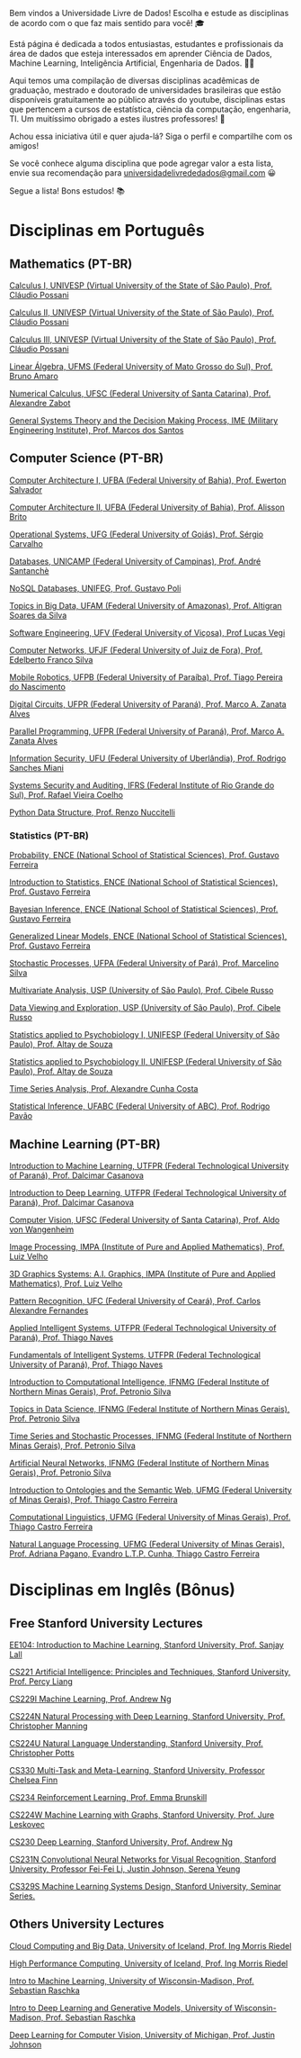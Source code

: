 Bem vindos a Universidade Livre de Dados! Escolha e estude as disciplinas de acordo com o que faz mais sentido para você! 🎓

Está página é dedicada a todos entusiastas, estudantes e profissionais da área de dados que esteja interessados em aprender Ciência de Dados, Machine Learning, Inteligência Artificial, Engenharia de Dados. 👨‍💻

Aqui temos uma compilação de diversas disciplinas acadêmicas de graduação, mestrado e doutorado de universidades brasileiras que estão disponíveis gratuitamente ao público através do youtube, disciplinas estas que pertencem a cursos de estatística, ciência da computação, engenharia, TI. Um muitíssimo obrigado a estes ilustres professores! 👏

Achou essa iniciativa útil e quer ajuda-lá? Siga o perfil e compartilhe com os amigos! 

Se você conhece alguma disciplina que pode agregar valor a esta lista, envie sua recomendação para universidadelivrededados@gmail.com 😀

Segue a lista! Bons estudos! 📚

# Disciplinas em Português
## Mathematics (PT-BR)
[Calculus I, UNIVESP (Virtual University of the State of São Paulo), Prof. Cláudio Possani](https://www.youtube.com/playlist?list=PLxI8Can9yAHdCutIIiKca1wrkuRLvBhHs)

[Calculus II, UNIVESP (Virtual University of the State of São Paulo), Prof. Cláudio Possani](https://www.youtube.com/playlist?list=PLxI8Can9yAHdMv9jKECvjfEaKXIoDEk-S)

[Calculus III, UNIVESP (Virtual University of the State of São Paulo), Prof. Cláudio Possani](https://www.youtube.com/playlist?list=PLxI8Can9yAHeoDngd9sdp1tKZcni_GjTU)

[Linear Álgebra, UFMS (Federal University of Mato Grosso do Sul), Prof. Bruno Amaro](https://www.youtube.com/playlist?list=PL87ezx8fhgf8s6A4e9F3UdUpWxLmgzHA7)

[Numerical Calculus, UFSC (Federal University of Santa Catarina), Prof. Alexandre Zabot](https://www.youtube.com/playlist?list=PLK9soUTDbhdx3wdHgbWazjjAdsyvJQbsN)

[General Systems Theory and the Decision Making Process, IME (Military Engineering Institute), Prof. Marcos dos Santos](https://www.youtube.com/playlist?list=PLjdDBZW3EmXcbet9jxNFkj7-9zcrDHIuD)

## Computer Science (PT-BR)
[Computer Architecture I, UFBA (Federal University of Bahia), Prof. Ewerton Salvador](https://www.youtube.com/playlist?list=PLI1MB8Tq01IOh4F8vV6mZcuEtQnNfs3xF)

[Computer Architecture II, UFBA (Federal University of Bahia), Prof. Alisson Brito](https://www.youtube.com/playlist?list=PLI1MB8Tq01IPPN7Ib6opZMhchmOXAPMZl)

[Operational Systems, UFG (Federal University of Goiás), Prof. Sérgio Carvalho](https://www.youtube.com/playlist?list=PLn9tst_548zU9utXG07-6jZ4zb57yJTtO)

[Databases, UNICAMP (Federal University of Campinas), Prof. André Santanchè](https://www.youtube.com/playlist?list=PL3JRjVnXiTBYpnVFYow5p1BBWOx8H_b31)

[NoSQL Databases, UNIFEG, Prof. Gustavo Poli](https://www.youtube.com/playlist?list=PLdX7dTciUnGhDWw3aFa73xrqkGzibbIEt)

[Topics in Big Data, UFAM (Federal University of Amazonas), Prof. Altigran Soares da Silva](https://www.youtube.com/playlist?list=PLgMem-KiO8qHlO_ojDpN5loeSw6ulaaYM)

[Software Engineering, UFV (Federal University of Viçosa), Prof Lucas Vegi](https://www.youtube.com/playlist?list=PLoZozn3oZAdoQt2F6_dQYylu7QNzbfPRU)

[Computer Networks, UFJF (Federal University of Juiz de Fora), Prof. Edelberto Franco Silva](https://www.youtube.com/playlist?list=PLouOlpcwbjHeHjKy61j3YEDemvrQoJHdH)

[Mobile Robotics, UFPB (Federal University of Paraíba), Prof. Tiago Pereira do Nascimento](https://www.youtube.com/playlist?list=PLI1MB8Tq01INJdTRUKjs42LGaylORblJ8)

[Digital Circuits, UFPR (Federal University of Paraná), Prof. Marco A. Zanata Alves](https://www.youtube.com/playlist?list=PL_9px37PNj6r23bVWzt08qWkxHxzFaEkb)

[Parallel Programming, UFPR (Federal University of Paraná), Prof. Marco A. Zanata Alves](https://www.youtube.com/playlist?list=PL_9px37PNj6pyE7GbTyGyR598_T7T_cwG)

[Information Security, UFU (Federal University of Uberlândia), Prof. Rodrigo Sanches Miani](https://www.youtube.com/playlist?list=PLs_jdaf767yXqc9Rq-o5Vdev4qphqsZWu)

[Systems Security and Auditing, IFRS (Federal Institute of Rio Grande do Sul), Prof. Rafael Vieira Coelho](https://www.youtube.com/playlist?list=PLAEIPepIOW5BfV8t1A1cZ0GTQZd4jwdqZ)

[Python Data Structure, Prof. Renzo Nuccitelli](https://www.youtube.com/playlist?list=PLA05yVJtRWYS4mhKqJo_1bZqcetSGjDgU)

### Statistics (PT-BR)
[Probability, ENCE (National School of Statistical Sciences), Prof. Gustavo Ferreira](https://www.youtube.com/playlist?list=PL5nbzsxqG2FOqyUPu_SHNFznUAuZMLCJI)

[Introduction to Statistics, ENCE (National School of Statistical Sciences), Prof. Gustavo Ferreira](https://www.youtube.com/playlist?list=PL5nbzsxqG2FNVUNG9MA6eQZ1mZLIiRIm-)

[Bayesian Inference, ENCE (National School of Statistical Sciences), Prof. Gustavo Ferreira](https://www.youtube.com/playlist?list=PL5nbzsxqG2FPrVmqbLafXqOrE3djThquN)

[Generalized Linear Models, ENCE (National School of Statistical Sciences), Prof. Gustavo Ferreira](https://www.youtube.com/playlist?list=PL5nbzsxqG2FNewiAjEBrPo9wefA2FIlQC)

[Stochastic Processes, UFPA (Federal University of Pará), Prof. Marcelino Silva](https://www.youtube.com/playlist?list=PLjoaXFmeSbF9eM-LCyRMs0zTKhpog6OYf)

[Multivariate Analysis, USP (University of São Paulo), Prof. Cibele Russo](https://www.youtube.com/playlist?list=PLt7qVSwRVn5bg14OLl6dHTNnXVrEM6UiS)

[Data Viewing and Exploration, USP (University of São Paulo), Prof. Cibele Russo](https://www.youtube.com/playlist?list=PLt7qVSwRVn5YEIvaMb02IJVKCpauWV-s9)

[Statistics applied to Psychobiology I, UNIFESP (Federal University of São Paulo), Prof. Altay de Souza](https://www.youtube.com/playlist?list=PLZjaOxYREinuHJJ0XiZjkIOzZDyZCh70z)

[Statistics applied to Psychobiology II, UNIFESP (Federal University of São Paulo), Prof. Altay de Souza](https://www.youtube.com/playlist?list=PLZjaOxYREinsppORQxouwQPMdifMxRdUO)

[Time Series Analysis, Prof. Alexandre Cunha Costa](https://www.youtube.com/playlist?list=PLSDVadsSlXTCVcg95hQsEOVRnVwgaPTRC)

[Statistical Inference, UFABC (Federal University of ABC), Prof. Rodrigo Pavão](https://www.youtube.com/playlist?list=PLz5Z9KF2fJszRx6TJDvaMRMNecbAhfSNv)

## Machine Learning (PT-BR)
[Introduction to Machine Learning, UTFPR (Federal Technological University of Paraná), Prof. Dalcimar Casanova](https://www.youtube.com/playlist?list=PL9At2PVRU0Zoa4_aFhnFDWFLyogcM1xpd)

[Introduction to Deep Learning, UTFPR (Federal Technological University of Paraná), Prof. Dalcimar Casanova](https://www.youtube.com/playlist?list=PL9At2PVRU0ZqVArhU9QMyI3jSe113_m2-)

[Computer Vision, UFSC (Federal University of Santa Catarina), Prof. Aldo von Wangenheim](https://www.youtube.com/playlist?list=PLmDIGfkfgKy1SBjXA0kBk4DAhIaN1vQOS)

[Image Processing, IMPA (Institute of Pure and Applied Mathematics), Prof. Luiz Velho](https://www.youtube.com/playlist?list=PLo4jXE-LdDTRaFa39TdNN3FgPAKkcuHvj)

[3D Graphics Systems: A.I. Graphics,  IMPA (Institute of Pure and Applied Mathematics), Prof. Luiz Velho](https://www.youtube.com/playlist?list=PLo4jXE-LdDTR5b97ZiJ-HL_qgvBMFFp61)

[Pattern Recognition, UFC (Federal University of Ceará), Prof. Carlos Alexandre Fernandes](https://www.youtube.com/playlist?list=PLuf67cBVLogLYpeR0czpF1vX7LRNX-VSC)

[Applied Intelligent Systems, UTFPR (Federal Technological University of Paraná), Prof. Thiago Naves](https://www.youtube.com/playlist?list=PLRYRf6MtfBfsEm2Xe8csWYe0HtvEj9F51)

[Fundamentals of Intelligent Systems, UTFPR (Federal Technological University of Paraná), Prof. Thiago Naves](https://www.youtube.com/playlist?list=PLRYRf6MtfBfvMh2AeUB4q_4Zp1mCmGJuM)

[Introduction to Computational Intelligence, IFNMG (Federal Institute of Northern Minas Gerais), Prof. Petronio Silva](https://www.youtube.com/playlist?list=PLs_jdaf767yXhYBDNa4p86wYbqsMK0Vb3)

[Topics in Data Science, IFNMG (Federal Institute of Northern Minas Gerais), Prof. Petronio Silva](https://www.youtube.com/playlist?list=PLs_jdaf767yWXj6LJOn0rrpVM3CKwAhv2)

[Time Series and Stochastic Processes, IFNMG (Federal Institute of Northern Minas Gerais), Prof. Petronio Silva](https://www.youtube.com/playlist?list=PLbwyI3Qg0jzDtHJlPnwq6vN1-uvJM1wAn)

[Artificial Neural Networks, IFNMG (Federal Institute of Northern Minas Gerais), Prof. Petronio Silva](https://www.youtube.com/playlist?list=PLbwyI3Qg0jzA58dykAgFovdIOw3Q8kyta)

[Introduction to Ontologies and the Semantic Web, UFMG (Federal University of Minas Gerais), Prof. Thiago Castro Ferreira](https://www.youtube.com/playlist?list=PLt2qoMeOJsQwIj_USr7ftfgCB8qZgrVN5)

[Computational Linguistics, UFMG (Federal University of Minas Gerais), Prof. Thiago Castro Ferreira](https://www.youtube.com/playlist?list=PLLrlHSmC0Mw73a1t73DEjgGMPyu8QssWT)

[Natural Language Processing, UFMG (Federal University of Minas Gerais), Prof. Adriana Pagano, Evandro L.T.P. Cunha, Thiago Castro Ferreira](https://www.youtube.com/playlist?list=PLt2qoMeOJsQyAklWpREY5ivAUe3jrrR21)

# Disciplinas em Inglês (Bônus)
## Free Stanford University Lectures
[EE104: Introduction to Machine Learning, Stanford University, Prof. Sanjay Lall](https://www.youtube.com/playlist?list=PLoROMvodv4rN_Uy7_wmS051_q1d6akXmK)

[CS221 Artificial Intelligence: Principles and Techniques, Stanford University, Prof. Percy Liang](https://www.youtube.com/playlist?list=PLoROMvodv4rO1NB9TD4iUZ3qghGEGtqNX)

[CS229I Machine Learning, Prof. Andrew Ng](https://www.youtube.com/playlist?list=PLoROMvodv4rMiGQp3WXShtMGgzqpfVfbU)

[CS224N Natural Processing with Deep Learning, Stanford University, Prof. Christopher Manning](https://www.youtube.com/playlist?list=PLoROMvodv4rOhcuXMZkNm7j3fVwBBY42z)

[CS224U Natural Language Understanding,  Stanford University, Prof. Christopher Potts](https://www.youtube.com/playlist?list=PLoROMvodv4rObpMCir6rNNUlFAn56Js20)

[CS330 Multi-Task and Meta-Learning, Stanford University, Professor Chelsea Finn](https://www.youtube.com/playlist?list=PLoROMvodv4rMC6zfYmnD7UG3LVvwaITY5)

[CS234 Reinforcement Learning, Prof. Emma Brunskill](https://www.youtube.com/playlist?list=PLoROMvodv4rOSOPzutgyCTapiGlY2Nd8u)

[CS224W Machine Learning with Graphs, Stanford University, Prof. Jure Leskovec](https://www.youtube.com/playlist?list=PLoROMvodv4rPLKxIpqhjhPgdQy7imNkDn)

[CS230 Deep Learning, Stanford University, Prof. Andrew Ng](https://www.youtube.com/playlist?list=PLoROMvodv4rOABXSygHTsbvUz4G_YQhOb)

[CS231N Convolutional Neural Networks for Visual Recognition, Stanford University, Professor Fei-Fei Li, Justin Johnson, Serena Yeung](https://www.youtube.com/playlist?list=PL3FW7Lu3i5JvHM8ljYj-zLfQRF3EO8sYv)

[CS329S Machine Learning Systems Design, Stanford University, Seminar Series.](https://www.youtube.com/playlist?list=PLSrTvUm384I9PV10koj_cqit9OfbJXEkq)

## Others University Lectures
[Cloud Computing and Big Data, University of Iceland, Prof. Ing Morris Riedel](https://www.youtube.com/playlist?list=PLmJwSK7qduwXodrHuOJhPWy6O2wezXXLh)

[High Performance Computing, University of Iceland, Prof. Ing Morris Riedel](https://www.youtube.com/playlist?list=PLmJwSK7qduwVnlrIPjrfSn7QRcv3wIQj5)

[Intro to Machine Learning, University of Wisconsin-Madison, Prof. Sebastian Raschka](https://www.youtube.com/playlist?list=PLTKMiZHVd_2KyGirGEvKlniaWeLOHhUF3)

[Intro to Deep Learning and Generative Models, University of Wisconsin-Madison, Prof. Sebastian Raschka](https://www.youtube.com/playlist?list=PLTKMiZHVd_2KJtIXOW0zFhFfBaJJilH51)

[Deep Learning for Computer Vision, University of Michigan, Prof. Justin Johnson](https://www.youtube.com/playlist?list=PL5-TkQAfAZFbzxjBHtzdVCWE0Zbhomg7r)


<!---
UniversidadeLivreDeDados/UniversidadeLivreDeDados is a ✨ special ✨ repository because its `README.md` (this file) appears on your GitHub profile.
You can click the Preview link to take a look at your changes.
--->
